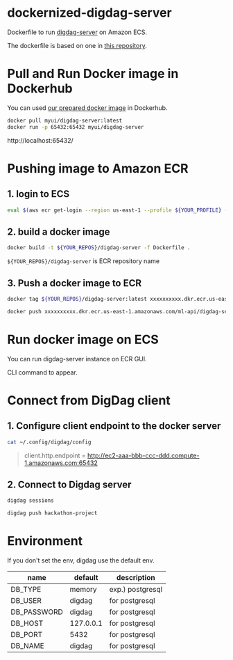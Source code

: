 # dockernized-digdag-server

Dockerfile to run [digdag-server](https://github.com/treasure-data/digdag) on Amazon ECS.

The dockerfile is based on one in [this repository](https://github.com/IntimateMerger/dockerfile-digdag-server).

# Pull and Run Docker image in Dockerhub

You can used [our prepared docker image](https://hub.docker.com/r/myui/digdag-server/tags/) in Dockerhub.

```sh
docker pull myui/digdag-server:latest
docker run -p 65432:65432 myui/digdag-server
```

http://localhost:65432/

# Pushing image to Amazon ECR

## 1. login to ECS

```sh
eval $(aws ecr get-login --region us-east-1 --profile ${YOUR_PROFILE} --no-include-email)
```

## 2. build a docker image

```sh
docker build -t ${YOUR_REPOS}/digdag-server -f Dockerfile .
```

`${YOUR_REPOS}/digdag-server` is ECR repository name

## 3. Push a docker image to ECR

```sh
docker tag ${YOUR_REPOS}/digdag-server:latest xxxxxxxxxx.dkr.ecr.us-east-1.amazonaws.com/${YOUR_REPOS}/digdag-server

docker push xxxxxxxxxx.dkr.ecr.us-east-1.amazonaws.com/ml-api/digdag-server
```

# Run docker image on ECS

You can run digdag-server instance on ECR GUI. 

CLI command to appear.

# Connect from DigDag client

## 1. Configure client endpoint to the docker server

```sh
cat ~/.config/digdag/config
```

> client.http.endpoint = http://ec2-aaa-bbb-ccc-ddd.compute-1.amazonaws.com:65432

## 2. Connect to Digdag server

```sh
digdag sessions

digdag push hackathon-project
```

# Environment

If you don't set the env, digdag use the default env.

| name | default | description |
| --- | --- | --- |
| DB_TYPE | memory | exp.) postgresql  |
| DB_USER | digdag | for postgresql |
| DB_PASSWORD | digdag | for postgresql |
| DB_HOST | 127.0.0.1 | for postgresql |
| DB_PORT | 5432 | for postgresql |
| DB_NAME | digdag | for postgresql |
